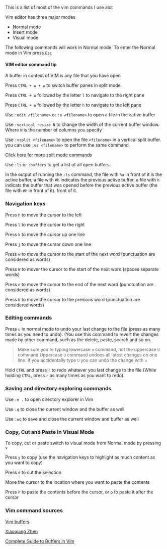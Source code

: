 This is a list of most of the vim commands I use alot

Vim editor has three major modes

- Normal mode
- Insert mode
- Visual mode


The following commands will work in Normal mode. To enter the Normal mode in
Vim  press `Esc`

#### VIM editor command tip
A buffer in context of VIM is any file that you have open


Press `CTRL + w + w` to switch buffer panes in split mode.

Press `CTRL + w` followed by the letter `l` to navigate to the right pane


Press `CTRL + w` followed by the letter `h` to navigate to the left pane 

Use `:edit <filename>` or `:e <filename>` to open a file in the active buffer

Use `:vertical resize N` to change the width of the current buffer window.
Where `N` is the number of columns you specify

Use `:vsplit <filename>` to open the file `<filename>` in a vertical split
buffer. you can use `:vs <filename>` to perform the same command.

[Click here for more split mode
commands](https://www.tecmint.com/split-vim-screen/) 

Use `:ls` or `:buffers` to get a list of all open buffers.

In the output of running the `:ls` command, the file with `%a` in front of it
is the active buffer, a file with `#h` indicates the previous active buffer, a
file with `h` indicats the buffer that was opened before the previous active
buffer (the file with `#h` in front of it).
front of it.

### Navigation keys 

Press `h` to move the cursor to the left

Press `l` to move the cursor to the right

Press `k` to move the cursor up one line

Press `j` to move the cursor down one line

Press `w` to move the cursor to the start of the next word (punctuation are
considered as words)

Press `W` to mover the cursor to the start of the next word 
(spaces separate words)


Press `e` to move the cursor to the end of the next word (punctuation are
considered as words)

Press `b` to move the cursor to the previous word (punctuation are considered
words)

### Editing commands

Press `u` in normal mode to undo your last change to the file (press as many times as you
need to undo). (You use this command to revert the changes made by other
command, such as the delete, paste, search and so on.

> Make sure you're typing lowercase `u` command, not the uppercase `U` command
> Uppercase `U` command undoes all latest changes on one line. If you
> accidentally type `U` you can undo the change with `u`

Hold `CTRL` and press `r` to redo whatever you last change to the file (While holding `CTRL`, press
`r` as many times as you want to redo)

### Saving and directory exploring commands

Use `:e .` to open directory explorer in Vim

Use `:q` to close the current window and the buffer as well

Use `:wq` to save and close the current window and buffer as well

### Copy, Cut and Paste in Visual Mode
To copy, cut or paste switch to visual mode from Normal mode by pressing `v`

Press `y` to copy (use the navigation keys to highlight as much content as you
want to copy)

Press `d` to cut the selection

Move the cursor to the location where you want to paste the contents

Press `P` to paste the contents before the cursor, or `p` to paste it after
the cursor



### Vim command sources
[Vim buffers](https://linuxhandbook.com/vim-buffers/)


[Xiaoqiang
Zhen](https://www.quora.com/How-do-I-switch-between-panes-in-split-mode-in-Vim)


[Complete Guide to Buffers in Vim](https://linuxhandbook.com/vim-buffers/)

